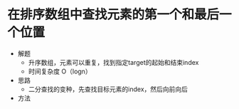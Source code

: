 # 在排序数组中查找元素的第一个和最后一个位置
- 解题
    - 升序数组，元素可以重复，找到指定target的起始和结束index
    - 时间复杂度 O（logn）
- 思路
    - 二分查找的变种，先查找目标元素的index，然后向前向后
- 方法